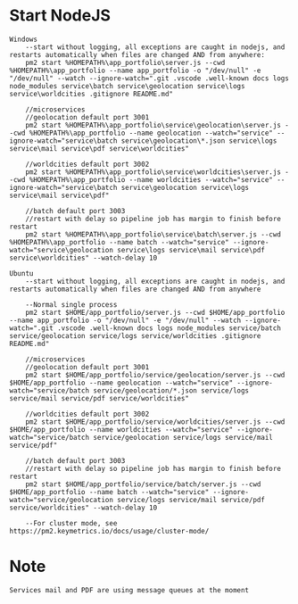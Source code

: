 # Start NodeJS
    Windows
        --start without logging, all exceptions are caught in nodejs, and restarts automatically when files are changed AND from anywhere:
        pm2 start %HOMEPATH%\app_portfolio\server.js --cwd %HOMEPATH%\app_portfolio --name app_portfolio -o "/dev/null" -e "/dev/null" --watch --ignore-watch=".git .vscode .well-known docs logs node_modules service\batch service\geolocation service\logs service\worldcities .gitignore README.md"

        //microservices 
        //geolocation default port 3001
        pm2 start %HOMEPATH%\app_portfolio\service\geolocation\server.js --cwd %HOMEPATH%\app_portfolio --name geolocation --watch="service" --ignore-watch="service\batch service\geolocation\*.json service\logs service\mail service\pdf service\worldcities"
        
        //worldcities default port 3002
        pm2 start %HOMEPATH%\app_portfolio\service\worldcities\server.js --cwd %HOMEPATH%\app_portfolio --name worldcities --watch="service" --ignore-watch="service\batch service\geolocation service\logs service\mail service\pdf"

        //batch default port 3003
        //restart with delay so pipeline job has margin to finish before restart
        pm2 start %HOMEPATH%\app_portfolio\service\batch\server.js --cwd %HOMEPATH%\app_portfolio --name batch --watch="service" --ignore-watch="service\geolocation service\logs service\mail service\pdf service\worldcities" --watch-delay 10

    Ubuntu
        --start without logging, all exceptions are caught in nodejs, and restarts automatically when files are changed AND from anywhere
        
        --Normal single process
        pm2 start $HOME/app_portfolio/server.js --cwd $HOME/app_portfolio --name app_portfolio -o "/dev/null" -e "/dev/null" --watch --ignore-watch=".git .vscode .well-known docs logs node_modules service/batch service/geolocation service/logs service/worldcities .gitignore README.md"

        //microservices
        //geolocation default port 3001
        pm2 start $HOME/app_portfolio/service/geolocation/server.js --cwd $HOME/app_portfolio --name geolocation --watch="service" --ignore-watch="service/batch service/geolocation/*.json service/logs service/mail service/pdf service/worldcities"

        //worldcities default port 3002
        pm2 start $HOME/app_portfolio/service/worldcities/server.js --cwd $HOME/app_portfolio --name worldcities --watch="service" --ignore-watch="service/batch service/geolocation service/logs service/mail service/pdf"

        //batch default port 3003
        //restart with delay so pipeline job has margin to finish before restart
        pm2 start $HOME/app_portfolio/service/batch/server.js --cwd $HOME/app_portfolio --name batch --watch="service" --ignore-watch="service/geolocation service/logs service/mail service/pdf service/worldcities" --watch-delay 10

        --For cluster mode, see https://pm2.keymetrics.io/docs/usage/cluster-mode/
# Note
    Services mail and PDF are using message queues at the moment
